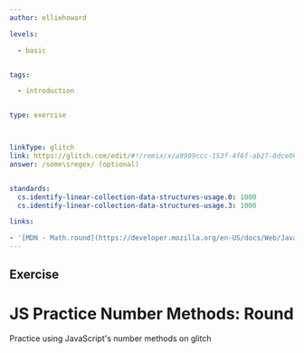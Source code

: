 ```yaml
---
author: elliehoward

levels:

  - basic


tags:

  - introduction


type: exercise



linkType: glitch
link: https://glitch.com/edit/#!/remix/x/a9909ccc-153f-4f6f-ab27-0dce08125823
answer: /some\sregex/ (optional)


standards:
  cs.identify-linear-collection-data-structures-usage.0: 1000
  cs.identify-linear-collection-data-structures-usage.3: 1000

links:

- '[MDN - Math.round](https://developer.mozilla.org/en-US/docs/Web/JavaScript/Reference/Global_Objects/Math/round)'
---
```



## Exercise

# JS Practice Number Methods: Round

Practice using JavaScript's number methods on glitch
